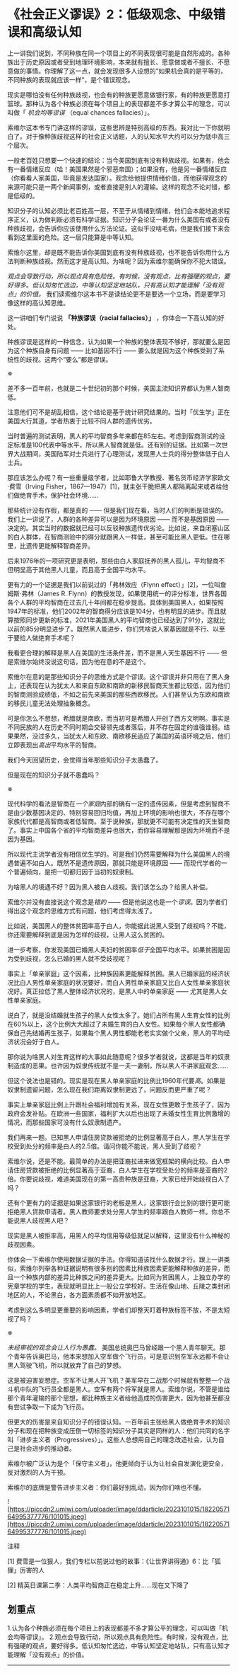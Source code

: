 # 《社会正义谬误》2：低级观念、中级错误和高级认知

上一讲我们说到，不同种族在同一个项目上的不同表现很可能是自然形成的。各种族出于历史原因或者受到地理环境影响，本来就有擅长、愿意做或者不擅长、不愿意做的事情。你理解了这一点，就会发现很多人设想的“如果机会真的是平等的，不同种族的表现就应该一样”，是个错误观念。

现实是哪怕没有任何种族歧视，也会有的种族更愿意做银行家，有的种族更愿意打篮球。那种认为各个种族必须在每个项目上的表现都差不多才算公平的理念，可以叫做「 *机会均等谬误* （equal chances fallacies）」。

索维尔这本书专门讲这样的谬误，这些思辨是特别高级的东西。我对比一下你就明白了。对于像种族歧视这样的社会正义话题，人的认知水平大约可以分为低中高三个层次。

一般老百姓只想要一个快速的结论：当今美国到底有没有种族歧视。如果有，他会有一番情绪反应（哈！美国果然是个邪恶帝国）；如果没有，他是另一番情绪反应（你看看人家美国，毕竟是发达国家）。观念给他提供情绪价值，而他获得观念的来源可能只是一两个新闻事例，或者直接是别人的灌输。这样的观念不论对错，都是低级的。

知识分子的认知必须比老百姓高一层，不至于从情绪到情绪，他们会本能地追求程序正义，认为做判断必须有科学证据。知识分子会论证一番为什么美国有或者没有种族歧视，会告诉你应该使用什么方法论证。这似乎没啥毛病，但是我们接下来会看到这里面的危险。这一层只能算是中等认知。

索维尔这里，却是既不能告诉你美国到底有没有种族歧视，也不能告诉你用什么方法判断种族歧视。然而这才是高认知。为啥呢？因为索维尔能确保你不犯大错误。

 *观点会导致行动，所以观点具有危险性。有时候，没有观点，比有强硬的观点，要好得多。低认知匆忙选边，中等认知坚定地站队，只有高认知才能理解「没有观点」的价值。* 我们读索维尔这本书不是读结论更不是要选一个立场，而是要学习像这样的高认知思维。

这一讲咱们专门说说 **「种族谬误（racial fallacies）」** ，你体会一下高认知的好处。

种族谬误是这样的一种信念，认为如果一个种族的整体表现不够好，那就要么是因为这个种族自身有问题 —— 比如基因不行 —— 要么就是因为这个种族受到了系统性的歧视。这两个“要么”都是谬误。

✵

差不多一百年前，也就是二十世纪初的那个时候，美国主流知识界都认为黑人智商低。

注意他们可不是胡乱相信，这个结论是基于统计研究结果的。当时「优生学」正在美国大行其道，学者热衷于比较不同人群的遗传优劣。

当时普遍的测试表明，黑人的平均智商多年来都在85左右。考虑到智商测试的设定标准是100代表中等水平，所以黑人智商就是低。还有别的证据。比如第一次世界大战期间，美国陆军对士兵进行了心理测试，发现黑人士兵的得分整体低于白人士兵。

那应该怎么办呢？有一些重量级学者，比如耶鲁大学教授、著名货币经济学家欧文·费雪（Irving Fisher，1867—1947）[1]，就主张干脆把黑人都隔离起来或者给他们做绝育手术，保护社会环境……

那些统计没有作假，都是真的 —— 但是我们现在看，当时人们的判断是错误的。我们上一讲说了，人群的各种差异可以是因为环境原因 —— 而不是基因原因 —— 决定的。其实当时的数据就已经可以反驳种族遗传优劣论。比如说，来自闭塞山区的白人群体，在智商测验中的得分就跟黑人一样低，甚至可能比黑人更低。住在哪里，比遗传更能解释智商差异。

后来1976年的一项研究更是表明，那些由白人家庭抚养的黑人孤儿，平均智商不但明显高于其他黑人儿童，而且高于全国平均水平。

更有力的一个证据是我们以前说过的「弗林效应（Flynn effect）」[2]，一位叫詹姆斯·弗林（James R. Flynn）的教授发现，如果使用统一的评分标准，世界各国各个人群的平均智商在过去几十年间都在稳步提高。具体到美国黑人，如果按照1947年的标准，他们2002年的智商得分应该是104分，也有明显的进步。而且就算按照同步更新的标准，2021年美国黑人的平均智商也已经达到了91分，这就比以前的85分明显进步了。既然黑人能进步，你们凭啥说人家基因就是不行、以至于要给人做绝育手术呢？

我看更合理的解释是黑人在美国的生活条件差，而不是黑人天生基因不行 —— 但是索维尔始终没说这句话，因为他在意的不是这个。

索维尔在意的是那些知识分子的思维方式是个谬误。这个谬误并非只用在了黑人身上，还表现在认为犹太人和来自东欧和南欧的新移民智商天生都比较低，因为他们的智商测验成绩低，不如之前先来美国的那些西欧移民。人们甚至认为东欧和南欧的移民儿童无法处理抽象概念。

可是你怎么不想想，希腊就是南欧，而当初可是希腊人开创了西方文明啊。事实是不同民族的人在历史不同时期会交替领先或者落后，并不存在固定的谁强谁弱。结果果然，没过多久，当犹太人和东欧、南欧移民适应了美国的英语环境之后，他们立即表现出*高出*平均水平的智商。

我们今天回望历史，会觉得当年那些知识分子太愚蠢了。

但是现在的知识分子就不愚蠢吗？

✵

现代科学的看法是智商在*一个家庭*内部的确有一定的遗传因素，但是考虑到智商不是由少数基因决定的、特别容易回归均值，再加上环境的影响也很大，不存在哪个家族代代都是高智商或者低智商。至于说种族，那就更不可能有决定性的天生智商了。事实上中国各个省的平均智商差异也很大，而你容易理解那是因为环境而不是因为基因。

所以现代主流学者没有相信优生学的。可是我们仍然需要解释为什么美国黑人的境遇普遍不如白人。既然不是遗传原因，那就只能是环境原因 —— 而现代学者的一个普遍倾向，是把一切都归因于当初的奴隶制。

为啥黑人的境遇不好？因为黑人被白人歧视。我们该怎么办？给黑人补偿。

索维尔并没有直接说这个观念是*错的* —— 但是他说这也是一个*谬误*。因为学者们得出这个观念的思维方式有问题，他们考虑得太浅了。

比如说，美国黑人的整体贫困率高于白人，你能据此说黑人受到了歧视吗？不能，你还需要解释到底是因为怎样的歧视，让黑人这么贫困的。

进一步考察，你发现美国已婚黑人夫妇的贫困率*低于*全国平均水平。如果贫困是因为受到歧视，怎么已婚的黑人就不受歧视呢？

事实上「单亲家庭」这个因素，比种族因素更能解释贫困。黑人已婚家庭的经济状况比白人男性单亲家庭的状况要好，而白人男性单亲家庭又比白人女性单亲家庭状况好。真正拉低了黑人整体经济状况的，是黑人中的单亲家庭 —— 尤其是黑人女性单亲家庭。

说白了，就是没结婚就生孩子的黑人女性太多了。她们占所有黑人生育女性的比例在60%以上，这个比例大大超过了未婚生育的白人女性。如果每个黑人女性都确保自己先结婚再生孩子，如果每个黑人男性都能老老实实做个父亲，黑人的平均经济状况会好于白人。

那你说为啥黑人对生育这样的大事如此随意呢？很多学者就说，这都是当年的奴隶制造成的恶果。也许因为奴隶传统就不是一夫一妻制，所以黑人不讲家庭观念……

但这个说法也是错的。现实是现在黑人单亲家庭的比例比1960年代要*高*。如果是奴隶制遗留问题，怎么现在我们距离奴隶制更远了，问题反而更严重了呢？

事实上单亲家庭比例上升跟社会福利增加有关系，现在女性更敢于生孩子了，因为政府会发补贴。在欧洲一些国家，福利扩大以后也出现了未婚女性生育比例激增的情况，而那些国家可没有什么奴隶制遗产。

我们再来一题。已知黑人申请住房贷款被拒绝的比例显著高于白人，黑人学生在学校受到处分的频率是白人的2.5倍。请问你能不能说，黑人受到了歧视？

索维尔说，还是不能。最简单的办法是把亚裔拉进来做宽框架的横向比较。白人申请住房贷款被拒绝的比例显著高于亚裔，白人学生在学校受处分的频率是亚裔的2倍。你要说歧视，难道美国现在的第一高贵种族是亚裔，大家已经开始歧视白人了吗？

还有个更有力的证据是如果这家银行的老板是黑人，这家银行会比别的银行更可能拒绝黑人贷款申请者。黑人教师要求处分黑人学生的频率跟白人教师一样。你总不能说黑人歧视黑人吧？

现实是黑人被拒率高，用黑人的平均信用等级低就足以解释，这里没有什么神秘的歧视因素。

你体会一下索维尔使用数据证据的手法。你得知道该找什么数据才行。跟上一讲类似，索维尔列举各种证据说明有很多别的因素比种族因素更能解释种族的差异，而且一个种族内部的差异比种族之间的差异更大。比如同为贫困黑人，上独立办学的宪章学校的学生，表现就明显比上一般公立学校好。生活在像山地、丘陵之类封闭地区的人，不论黑白，各方面素质都不如开放地区。

考虑到这么多明显更重要的影响因素，学者们却整天盯着种族标签不放，不是太短视了吗？

✵

 *未经审视的观念会让人行为愚蠢。* 美国总统奥巴马曾经跟一个黑人青年聊天。那个青年告诉奥巴马，他本来想加入空军做个飞行员，可是意识到空军永远都不会让黑人驾驶飞机，所以就放弃了自己的梦想。

这是被迫害妄想症。空军不让黑人开飞机？美军早在二战那个时候就有整整一个战斗机中队的飞行员全都是黑人。空军有两个将军就是黑人。索维尔说，不管是谁给那个青年灌输的那个思想，都比种族主义者给他造成的伤害更大，因为他甚至都没有尝试争取一下成为飞行员。

但更大的伤害是来自知识分子的错误认知。一百年前主张给黑人做绝育手术的知识分子和现在把种族变成压倒一切标签的知识分子其实是同样的人：他们共同的名字叫「进步主义者（Progressives）」。这些人总想用自己的理念改造社会，认为自己是社会进步的推动者。

索维尔被广泛认为是个「保守主义者」，他更倾向于认为让社会自发演化更安全，反对激烈的人为干预。

索维尔的底牌是警告进步主义者：你们最好别乱动，因为你们啥也不懂。

![https://piccdn2.umiwi.com/uploader/image/ddarticle/2023101015/1822057164995377776/101015.jpeg](https://piccdn2.umiwi.com/uploader/image/ddarticle/2023101015/1822057164995377776/101015.jpeg)

注释

[1] 费雪是一位狠人，我们专栏以前说过他的故事：《让世界讲得通》6：比「狐狸」厉害的人

[2] 精英日课第二季：人类平均智商正在稳定上升……现在又下降了

## 划重点

1.认为各个种族必须在每个项目上的表现都差不多才算公平的理念，可以叫做「机会均等谬误」。
2.观点会导致行动，所以观点具有危险性。有时候，没有观点，比有强硬的观点，要好得多。低认知匆忙选边，中等认知坚定地站队，只有高认知才能理解「没有观点」的价值。

---
